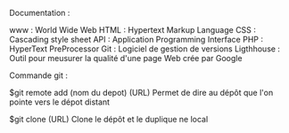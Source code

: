Documentation :

www : World Wide Web
HTML : Hypertext Markup Language
CSS : Cascading style sheet
API : Application Programming Interface
PHP : HyperText PreProcessor
Git : Logiciel de gestion de versions
Ligthhouse : Outil pour meusurer la qualité d'une page Web crée par Google

Commande git : 

$git remote add (nom du depot) (URL)
    Permet de dire au dépôt que l'on pointe vers le dépot distant

$git clone (URL)
    Clone le dépôt et le duplique ne local